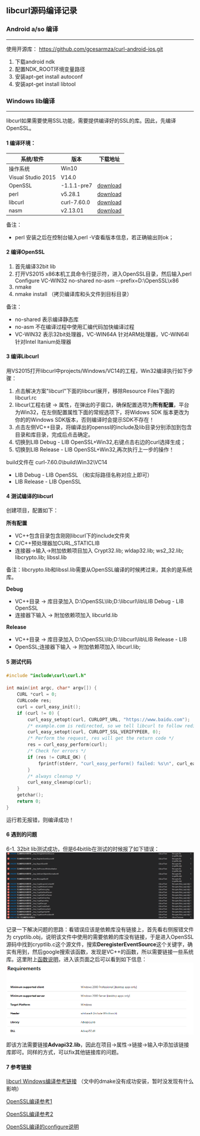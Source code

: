 ## libcurl源码编译记录
### Android a/so 编译
***
使用开源库： https://github.com/gcesarmza/curl-android-ios.git

1. 下载android ndk
2. 配置NDK_ROOT环境变量路径
3. 安装apt-get install autoconf
4. 安装apt-get install libtool

### Windows lib编译
***
libcurl如果需要使用SSL功能，需要提供编译好的SSL的库。因此，先编译OpenSSL。
#### 1 编译环境：

| 系统/软件          | 版本        | 下载地址                                                     |
| ------------------ | ----------- | ------------------------------------------------------------ |
| 操作系统           | Win10       |                                                              |
| Visual Studio 2015 | V14.0       |                                                              |
| OpenSSL            | -1.1.1-pre7 | [download](https://www.openssl.org/source/openssl-1.1.1-pre7.tar.gz) |
| perl               | v5.28.1     | [download](https://www.activestate.com/products/activeperl/downloads/thank-you/?dl=http://downloads.activestate.com/ActivePerl/releases) |
| libcurl            | curl-7.60.0 | [download](https://curl.haxx.se/download/curl-7.60.0.tar.gz) |
| nasm               | v2.13.01    | [download](http://www.nasm.us/pub/nasm/releasebuilds/2.13.01/win64/nasm-2.13.01-installer-x64.exe) |

备注：

* perl 安装之后在控制台输入perl -V查看版本信息，若正确输出则ok；

#### 2 编译OpenSSL

1. 首先编译32bit lib
2. 打开VS2015 x86本机工具命令行提示符，进入OpenSSL目录，然后输入perl Configure VC-WIN32 no-shared no-asm --prefix=D:\OpenSSL\x86
3. nmake
4. nmake install （拷贝编译库和头文件到目标目录）

备注：
* no-shared 表示编译静态库
* no-asm 不在编译过程中使用汇编代码加快编译过程
* VC-WIN32 表示32bit处理器，VC-WIN64A 针对ARM处理器，VC-WIN64I 针对Intel Itanium处理器

#### 3 编译Libcurl
用VS2015打开libcurl中projects/Windows/VC14的工程，Win32编译执行如下步骤：

1. 点击解决方案"libcurl"下面的libcurl展开，移除Resource Files下面的libcurl.rc
2. libcurl工程右键 -> 属性，在弹出的子窗口，确保配置选项为**所有配置**，平台为Win32，在左侧配置属性下面的常规选项下，将Widows SDK 版本更改为你的的Windows SDK版本，否则编译时会提示SDK不存在！
3. 点击左侧VC++目录，将编译出的openssl的include及lib目录分别添加到包含目录和库目录，完成后点击确定。
4. 切换到LIB Debug - LIB OpenSSL+Win32,右键点击右边的curl选择生成；
5. 切换到LIB Release - LIB OpenSSL+Win32,再次执行上一步的操作！

build文件在 curl-7.60.0\build\Win32\VC14 
* LIB Debug - LIB OpenSSL （和实际路径名称对应上即可）
* LIB Release - LIB OpenSSL

#### 4 测试编译的libcurl
创建项目，配置如下：

**所有配置**
* VC++包含目录包含刚刚libcurl下的include文件夹
*  C/C++预处理器加CURL_STATICLIB
*  连接器->输入->附加依赖项目加入
Crypt32.lib;
wldap32.lib;
ws2_32.lib;
libcrypto.lib;
libssl.lib 

备注：libcrypto.lib和libssl.lib需要从OpenSSL编译的时候拷过来，其余的是系统库。

**Debug**
* VC++目录 -> 库目录加入 D:\OpenSSL\lib;D:\libcurl\lib\LIB Debug - LIB OpenSSL
* 连接器下输入 -> 附加依赖项加入 libcurld.lib

**Release**
* VC++目录 -> 库目录加入 D:\OpenSSL\lib;D:\libcurl\lib\LIB Release - LIB
* OpenSSL;连接器下输入 -> 附加依赖项加入 libcurl.lib;

#### 5 测试代码

```C++
#include "include\curl\curl.h"

int main(int argc, char* argv[]) {
	CURL *curl = 0;
	CURLcode res;
	curl = curl_easy_init();
	if (curl != 0) {
		curl_easy_setopt(curl, CURLOPT_URL, "https://www.baidu.com");
		/* example.com is redirected, so we tell libcurl to follow redirection */
		curl_easy_setopt(curl, CURLOPT_SSL_VERIFYPEER, 0);
		/* Perform the request, res will get the return code */
		res = curl_easy_perform(curl);
		/* Check for errors */
		if (res != CURLE_OK) {
			fprintf(stderr, "curl_easy_perform() failed: %s\n", curl_easy_strerror(res));
		}
		/* always cleanup */
		curl_easy_cleanup(curl);
	}
	getchar();
	return 0;
}
```
运行若无报错，则编译成功！

#### 6 遇到的问题

6-1. 32bit lib测试成功，但是64bitlib在测试的时候报了如下错误：
![Alt text](./link_error.png)

记录一下解决问题的思路：看错误应该是依赖库没有链接上，首先看右侧报错文件为 cryptlib.obj，说明该文件中使用的需要依赖的库没有链接，于是进入OpenSSL源码中找到cryptlib.c这个源文件，搜索**DeregisterEventSource**这个关键字，确实有用到，然后google搜索该函数，发现是VC++的函数，所以需要链接一些系统库。这里附上[函数说明](https://docs.microsoft.com/en-us/windows/win32/api/winbase/nf-winbase-deregistereventsource)，进入该页面之后可以看到如下信息：
![Alt text](./link_info.png)

即该方法需要链接**Advapi32.lib**，因此在项目->属性->链接->输入中添加该链接库即可。同样的方式，可以fix其他链接库的问题。

#### 7 参考链接

[libcurl Windows编译参考链接](https://blog.jiangjiaolong.com/vs2017-libcurl-openssl.html)   （文中的dmake没有成功安装，暂时没发现有什么影响）

[OpenSSL编译参考1](https://zhuanlan.zhihu.com/p/31154924)

[OpenSSL编译参考2](https://www.cnblogs.com/hupeng1234/p/9721316.html)

[OpenSSL编译的configure说明](https://blog.51cto.com/nameyjj/511932)

